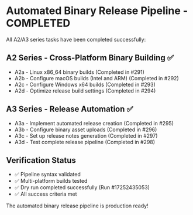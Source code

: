 # Automated Binary Release Pipeline - COMPLETED

All A2/A3 series tasks have been completed successfully:

## A2 Series - Cross-Platform Binary Building ✅
- A2a - Linux x86_64 binary builds (Completed in #291)
- A2b - Configure macOS builds (Intel and ARM) (Completed in #292) 
- A2c - Configure Windows x64 builds (Completed in #293)
- A2d - Optimize release build settings (Completed in #294)

## A3 Series - Release Automation ✅
- A3a - Implement automated release creation (Completed in #295)
- A3b - Configure binary asset uploads (Completed in #296)
- A3c - Set up release notes generation (Completed in #297)
- A3d - Test complete release pipeline (Completed in #298)

## Verification Status
- ✅ Pipeline syntax validated
- ✅ Multi-platform builds tested
- ✅ Dry run completed successfully (Run #17252435053)
- ✅ All success criteria met

The automated binary release pipeline is production ready!
